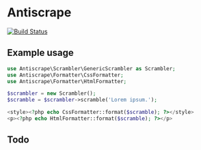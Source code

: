 # Antiscrape

[![Build Status](https://travis-ci.org/sebastianwestberg/antiscrape.svg?branch=master)](https://travis-ci.org/sebastianwestberg/antiscrape)

## Example usage

```php
use Antiscrape\Scrambler\GenericScrambler as Scrambler;
use Antiscrape\Formatter\CssFormatter;
use Antiscrape\Formatter\HtmlFormatter;

$scrambler = new Scrambler();
$scramble = $scrambler->scramble('Lorem ipsum.');

<style><?php echo CssFormatter::format($scramble); ?></style>
<p><?php echo HtmlFormatter::format($scramble); ?></p>
```

## Todo

 
